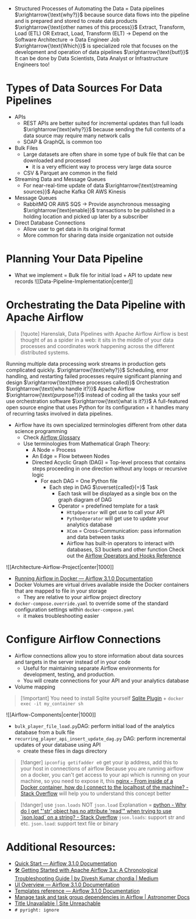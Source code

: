 * Structured Processes of Automating the Data = Data pipelines $\xrightarrow{\text{why?}}$ because source data flows into the pipeline and is prepared and stored to create data products $\xrightarrow{\text{other names of this process}}$ Extract, Transform, Load (ETL) OR Extract, Load, Transform (ELT) $\rightarrow$ Depend on the Software Architecture $\rightarrow$ Data Engineer Job $\xrightarrow{\text{Which}}$ is specialized role that focuses on the development and operation of data pipelines $\xrightarrow{\text{but!}}$ It can be done by Data Scientists, Data Analyst or Infrastructure Engineers too!

# Types of Data Sources For Data Pipelines
* APIs
	* REST APIs are better suited for incremental updates than full loads $\xrightarrow{\text{why?}}$ because sending the full contents of a data source may require many network calls
	* SOAP & GraphQL is common too
* Bulk Files
	* Large datasets are often share in some type of bulk file that can be downloaded and processed
		* it is a very efficient way to process very large data source
	* CSV & Parquet are common in the field
* Streaming Data and Message Queues
	* For near-real-time update of data $\xrightarrow{\text{streaming sources}}$ Apache Kafka OR AWS Kinesis
* Message Queues
	* RabbitMQ OR AWS SQS $\rightarrow$ Provide asynchronous messaging $\xrightarrow{\text{enable}}$ transactions to be published in a holding location and picked up later by a subscriber
* Direct Database Connections
	* Allow user to get data in its original format
	* More common for sharing data inside organization not outside

# Planning Your Data Pipeline
* What we implement = Bulk file for initial load + API to update new records
![[Data-Pipeline-Implementation|center]]

# Orchestrating the Data Pipeline with Apache Airflow
> [!quote] Harenslak, Data Pipelines with Apache Airflow
> Airflow is best thought of as a spider in a web: it sits in the middle of your data processes and coordinates work happening across the different distributed systems.

Running multiple data processing work streams in production gets complicated quickly. $\xrightarrow{\text{why?}}$ Scheduling, error handling, and restarting failed processes require significant planning and design $\xrightarrow{\text{these processes called}}$ Orchestration $\xrightarrow{\text{who handle it?}}$ Apache Airflow $\xrightarrow{\text{purpose?}}$ instead of coding all the tasks your self use orchestration software $\xrightarrow{\text{what is it?}}$ A full-featured open source engine that uses Python for its configuration + it handles many of recurring tasks involved in data pipelines.
* Airflow have its own specialized terminologies different from other data science programming
	* Check [Airflow Glossary](https://www.astronomer.io/docs/)
	* Use terminologies from Mathematical Graph Theory:
		* A Node = Process
		* An Edge = Flow between Nodes
		* Directed Acyclic Graph (DAG) = Top-level process that contains steps proceeding in one direction without any loops or recursive logic
			* For each DAG = One Python file
				* Each step in DAG $\overset{called}{=}$ Task
					* Each task will be displayed as a single box on the graph diagram of DAG
					* Operator = predefined template for a task
						* `HttpOperator` will get use to call your API
						* `PythonOperator` will get use to update your analytics database
						* `XCom` = Cross-Communication: pass information and data between tasks
						* Airflow has built-in operators to interact with databases, S3 buckets and other function Check out the [Airflow Operators and Hooks Reference](https://airflow.apache.org/docs/apache-airflow-providers/operators-and-hooks-ref/index.html)

![[Architecture-Airflow-Project|center|1000]]
* [Running Airflow in Docker — Airflow 3.1.0 Documentation](https://airflow.apache.org/docs/apache-airflow/stable/howto/docker-compose/index.html)
* Docker Volumes are virtual drives available inside the Docker containers that are mapped to file in your storage
	* They are relative to your airflow project directory
* `docker-compose.override.yaml` to override some of the standard configuration settings within `docker-compose.yaml`
	* it makes troubleshooting easier

# Configure Airflow Connections
* Airflow connections allow you to store information about data sources and targets in the server instead of in your code
	* Useful for maintaining separate Airflow environments for development, testing, and production.
	* You will create connections for your API and your analytics database
* Volume mapping

> [!important] You need to install Sqlite yourself
> [Sqlite Plugin](https://airflow.apache.org/docs/apache-airflow-providers-sqlite/stable/index.html) + `docker exec -it my_container sh`

![[Airflow-Components|center|1000]]
* `bulk_player_file_load.py`DAG: perform initial load of the analytics database from a bulk file
* `recurring_player_api_insert_update_dag.py` DAG: perform incremental updates of your database using API
	* create these files in dags directory

> [!danger] `ipconfig getifadder e0` get your ip address, add this to your host in connections of airflow
> Because you are running airflow on a docker, you can't get access to your api which is running on your machine, so you need to expose it, this [nginx - From inside of a Docker container, how do I connect to the localhost of the machine? - Stack Overflow](https://stackoverflow.com/questions/24319662/from-inside-of-a-docker-container-how-do-i-connect-to-the-localhost-of-the-mach) will help you to understand this concept better

> [!danger] use `json.loads` NOT `json.load`
> Explanation = [python - Why do I get "'str' object has no attribute 'read'" when trying to use \`json.load\` on a string? - Stack Overflow](https://stackoverflow.com/questions/11174024/why-do-i-get-str-object-has-no-attribute-read-when-trying-to-use-json-loa)
> `json.loads`: support str and etc.
> `json.load`: support text file or binary

# Additional Resources:
* [Quick Start — Airflow 3.1.0 Documentation](https://airflow.apache.org/docs/apache-airflow/stable/start.html)
* [🛠️ Getting Started with Apache Airflow 3.x: A Chronological Troubleshooting Guide \| by Divesh Kumar chordia \| Medium](https://medium.com/@diveshkumarchordia/%EF%B8%8F-getting-started-with-apache-airflow-3-x-a-chronological-troubleshooting-guide-fd22ed755c03)
* [UI Overview — Airflow 3.1.0 Documentation](https://airflow.apache.org/docs/apache-airflow/stable/ui.html)
* [Templates reference — Airflow 3.1.0 Documentation](https://airflow.apache.org/docs/apache-airflow/stable/templates-ref.html)
* [Manage task and task group dependencies in Airflow \| Astronomer Docs](https://www.astronomer.io/docs/learn/managing-dependencies)
* [Title Unavailable \| Site Unreachable](https://airflow.apache.org/docs/apache-airflow/stable/installation/installing-from-pypi.html)
* `# pyright: ignore`